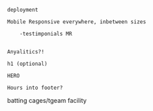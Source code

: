 

    deployment
    
    Mobile Responsive everywhere, inbetween sizes

        -testimponials MR


    Anyalitics?!
 
    h1 (optional)

    HERO 

    Hours into footer?



batting cages/tgeam facility